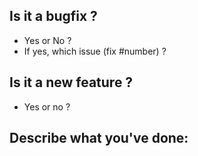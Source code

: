## Is it a bugfix ?
- Yes or No ?
- If yes, which issue (fix #number) ?

## Is it a new feature ?
- Yes or no ?

## Describe what you've done:
